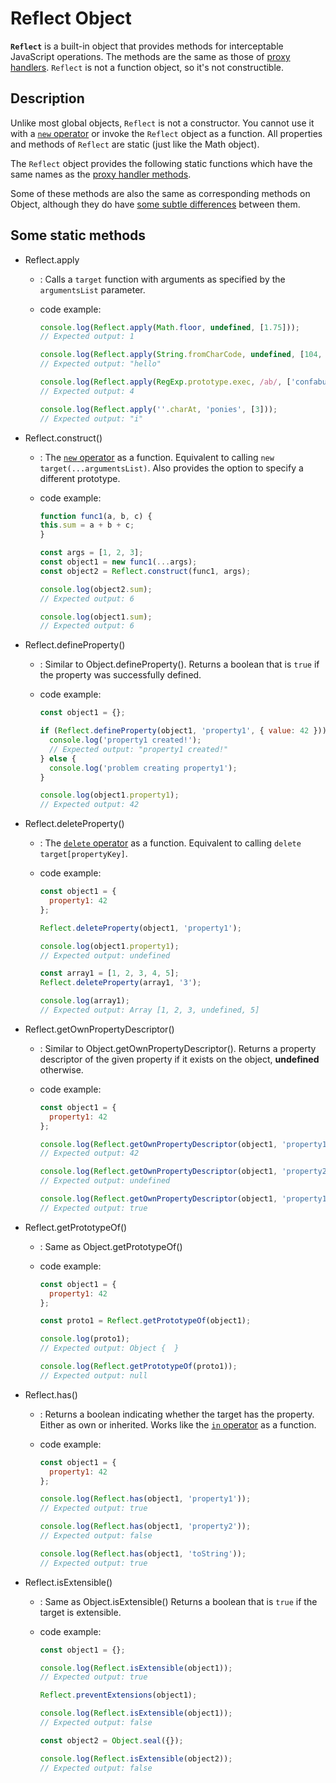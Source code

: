 # Reflect Object

**`Reflect`** is a built-in object that provides methods for interceptable JavaScript operations. The methods are the same as those of [proxy handlers](/en-US/docs/Web/JavaScript/Reference/Global_Objects/Proxy/Proxy). `Reflect` is not a function object, so it's not constructible.

## Description

Unlike most global objects, `Reflect` is not a constructor. You cannot use it with a [`new` operator](/en-US/docs/Web/JavaScript/Reference/Operators/new) or invoke the `Reflect` object as a function. All properties and methods of `Reflect` are static (just like the Math object).

The `Reflect` object provides the following static functions which have the same names as the [proxy handler methods](/en-US/docs/Web/JavaScript/Reference/Global_Objects/Proxy/Proxy).

Some of these methods are also the same as corresponding methods on Object, although they do have [some subtle differences](/en-US/docs/Web/JavaScript/Reference/Global_Objects/Reflect/Comparing_Reflect_and_Object_methods) between them.

## Some static methods

- Reflect.apply
  - : Calls a `target` function with arguments as specified by the `argumentsList` parameter. 
  - code example:

    ```js
    console.log(Reflect.apply(Math.floor, undefined, [1.75]));
    // Expected output: 1

    console.log(Reflect.apply(String.fromCharCode, undefined, [104, 101, 108, 108, 111]));
    // Expected output: "hello"

    console.log(Reflect.apply(RegExp.prototype.exec, /ab/, ['confabulation']).index);
    // Expected output: 4

    console.log(Reflect.apply(''.charAt, 'ponies', [3]));
    // Expected output: "i"
    ```

- Reflect.construct()
  - : The [`new` operator](/en-US/docs/Web/JavaScript/Reference/Operators/new) as a function. Equivalent to calling `new target(...argumentsList)`. Also provides the option to specify a different prototype.
  - code example:

    ```js
    function func1(a, b, c) {
    this.sum = a + b + c;
    }

    const args = [1, 2, 3];
    const object1 = new func1(...args);
    const object2 = Reflect.construct(func1, args);

    console.log(object2.sum);
    // Expected output: 6

    console.log(object1.sum);
    // Expected output: 6

    ```

- Reflect.defineProperty()
  - : Similar to Object.defineProperty(). Returns a boolean that is `true` if the property was successfully defined.
  - code example:

    ```js
    const object1 = {};

    if (Reflect.defineProperty(object1, 'property1', { value: 42 })) {
      console.log('property1 created!');
      // Expected output: "property1 created!"
    } else {
      console.log('problem creating property1');
    }

    console.log(object1.property1);
    // Expected output: 42

    ```

- Reflect.deleteProperty()
  - : The [`delete` operator](/en-US/docs/Web/JavaScript/Reference/Operators/delete) as a function. Equivalent to calling `delete target[propertyKey]`.
  - code example:

    ```js
    const object1 = {
      property1: 42
    };

    Reflect.deleteProperty(object1, 'property1');

    console.log(object1.property1);
    // Expected output: undefined

    const array1 = [1, 2, 3, 4, 5];
    Reflect.deleteProperty(array1, '3');

    console.log(array1);
    // Expected output: Array [1, 2, 3, undefined, 5]

    ```

- Reflect.getOwnPropertyDescriptor()
  - : Similar to Object.getOwnPropertyDescriptor(). Returns a property descriptor of the given property if it exists on the object, **undefined** otherwise.
  - code example:

    ```js
    const object1 = {
      property1: 42
    };

    console.log(Reflect.getOwnPropertyDescriptor(object1, 'property1').value);
    // Expected output: 42

    console.log(Reflect.getOwnPropertyDescriptor(object1, 'property2'));
    // Expected output: undefined

    console.log(Reflect.getOwnPropertyDescriptor(object1, 'property1').writable);
    // Expected output: true

    ```

- Reflect.getPrototypeOf()
  - : Same as Object.getPrototypeOf()
  - code example:

    ```js
    const object1 = {
      property1: 42
    };

    const proto1 = Reflect.getPrototypeOf(object1);

    console.log(proto1);
    // Expected output: Object {  }

    console.log(Reflect.getPrototypeOf(proto1));
    // Expected output: null

    ```

- Reflect.has()
  - : Returns a boolean indicating whether the target has the property. Either as own or inherited. Works like the [`in` operator](/en-US/docs/Web/JavaScript/Reference/Operators/in) as a function.
  - code example:

    ```js
    const object1 = {
      property1: 42
    };

    console.log(Reflect.has(object1, 'property1'));
    // Expected output: true

    console.log(Reflect.has(object1, 'property2'));
    // Expected output: false

    console.log(Reflect.has(object1, 'toString'));
    // Expected output: true

    ```

- Reflect.isExtensible()
  - : Same as Object.isExtensible() Returns a boolean that is `true` if the target is extensible.
  - code example:

    ```js
    const object1 = {};

    console.log(Reflect.isExtensible(object1));
    // Expected output: true

    Reflect.preventExtensions(object1);

    console.log(Reflect.isExtensible(object1));
    // Expected output: false

    const object2 = Object.seal({});

    console.log(Reflect.isExtensible(object2));
    // Expected output: false

    ```
